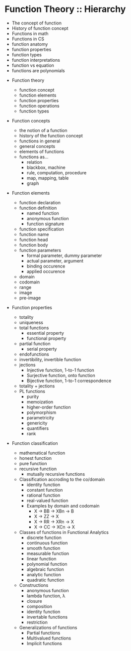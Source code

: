 # Function Theory :: Hierarchy

- The concept of function
- History of function concept
- Functions in math
- Functions in CS
- function anatomy
- function properties
- function types
- function interpretations
- function vs equation
- functions are polynomials


* Function theory
  - function concept
  - function elements
  - function properties
  - function operations
  - function types

* Function concepts
  - the notion of a function
  - history of the function concept
  - functions in general
  - general concepts
  - elements of functions
  * functions as…
    - relation
    - blackbox, machine
    - rule, computation, procedure
    - map, mapping, table
    - graph


* Function elements
  - function declaration
  - function definition
    - named function
    - anonymous function
    - function signature
  - function specification
  - function name
  - function head
  - function body
  - function parameters
    - formal parameter, dummy parameter
    - actual parameter, argument
    - binding occurence
    - applied occurence
  - domain
  - codomain
  - range
  - image
  - pre-image

* Function properties
  - totality
  - uniqueness
  - total functions
    - essential property
    - functional property
  - partial function
    - serial property
  - endofunctions
  - invertibility, invertible function
  - jections
    - Injective function, 1-to-1 function
    - Surjective function, onto function
    - Bijective function, 1-to-1 correspondence
  - totality + jections
  - PL functions
    - purity
    - memoization
    - higher-order function
    - polymorphism
    - parametricity
    - genericity
    - quantifiers
    - rank

* Function classification
  - mathematical function
  - honest function
  - pure function
  - recursive function
    - mutually recursive functions
  * Classification accroding to the co/domain
    - identity function
    - constant function
    - rational function
    - real-valued function
    * Examples by domain and codomain
      - X → BB → XBn → B
      - X → ZZ → X
      - X → RR → XRn → X
      - X → CC → XCn → X
  * Classes of functions in Functional Analytics
    - discrete function
    - continuous function
    - smooth function
    - measurable function
    - linear function
    - polynomial function
    - algebraic function
    - analytic function
    - quadratic function
  * Constructions
    - anonymous function
    - lambda function, λ
    - closure
    - composition
    - identity function
    - invertable functions
    - restriction
  * Generalizations of functions
    - Partial functions
    - Multivalued functions
    - Implicit functions
